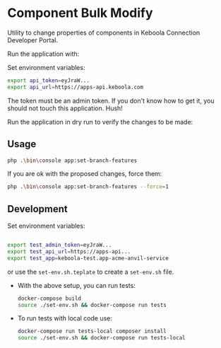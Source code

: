 # Component Bulk Modify

Utility to change properties of components in Keboola Connection Developer Portal. 

Run the application with:

Set environment variables:

```bash
export api_token=eyJraW...
export api_url=https://apps-api.keboola.com
```

The token must be an admin token. If you don't know how to get it, you should not touch this application. Hush!

Run the application in dry run to verify the changes to be made:

## Usage
```bash
php .\bin\console app:set-branch-features 
```

If you are ok with the proposed changes, force them: 
```bash
php .\bin\console app:set-branch-features --force=1
```

## Development
Set environment variables:
```bash

export test_admin_token=eyJraW...
export test_api_url=https://apps-api...
export test_app=keboola-test.app-acme-anvil-service

```

or use the `set-env.sh.teplate` to create a `set-env.sh` file.

- With the above setup, you can run tests:

    ```bash
    docker-compose build
    source ./set-env.sh && docker-compose run tests
    ```

- To run tests with local code use:

    ```bash
    docker-compose run tests-local composer install
    source ./set-env.sh && docker-compose run tests-local
    ```
